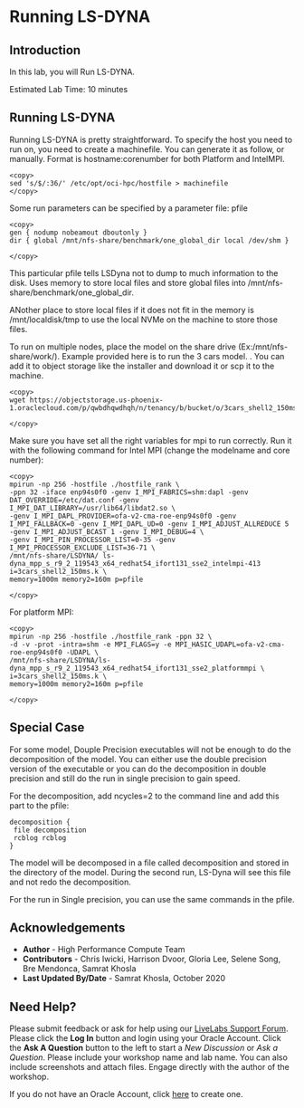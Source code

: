 # Running LS-DYNA

## Introduction
In this lab, you will Run LS-DYNA.

Estimated Lab Time: 10 minutes

## Running LS-DYNA
Running LS-DYNA is pretty straightforward. To specify the host you need to run on, you need to create a machinefile. You can generate it as follow, or manually. Format is hostname:corenumber for both Platform and IntelMPI.

```
<copy>
sed 's/$/:36/' /etc/opt/oci-hpc/hostfile > machinefile
</copy>
```
Some run parameters can be specified by a parameter file: pfile

```
<copy>
gen { nodump nobeamout dboutonly }
dir { global /mnt/nfs-share/benchmark/one_global_dir local /dev/shm }

</copy>
```
This particular pfile tells LSDyna not to dump to much information to the disk. Uses memory to store local files and store global files into /mnt/nfs-share/benchmark/one_global_dir.

ANother place to store local files if it does not fit in the memory is /mnt/localdisk/tmp to use the local NVMe on the machine to store those files.

To run on multiple nodes, place the model on the share drive (Ex:/mnt/nfs-share/work/). Example provided here is to run the 3 cars model. . You can add it to object storage like the installer and download it or scp it to the machine.

```
<copy>
wget https://objectstorage.us-phoenix-1.oraclecloud.com/p/qwbdhqwdhqh/n/tenancy/b/bucket/o/3cars_shell2_150ms.k

</copy>
```
Make sure you have set all the right variables for mpi to run correctly. Run it with the following command for Intel MPI (change the modelname and core number):

```
<copy>
mpirun -np 256 -hostfile ./hostfile_rank \
-ppn 32 -iface enp94s0f0 -genv I_MPI_FABRICS=shm:dapl -genv DAT_OVERRIDE=/etc/dat.conf -genv I_MPI_DAT_LIBRARY=/usr/lib64/libdat2.so \
-genv I_MPI_DAPL_PROVIDER=ofa-v2-cma-roe-enp94s0f0 -genv I_MPI_FALLBACK=0 -genv I_MPI_DAPL_UD=0 -genv I_MPI_ADJUST_ALLREDUCE 5 -genv I_MPI_ADJUST_BCAST 1 -genv I_MPI_DEBUG=4 \
-genv I_MPI_PIN_PROCESSOR_LIST=0-35 -genv I_MPI_PROCESSOR_EXCLUDE_LIST=36-71 \
/mnt/nfs-share/LSDYNA/ ls-dyna_mpp_s_r9_2_119543_x64_redhat54_ifort131_sse2_intelmpi-413 
i=3cars_shell2_150ms.k \
memory=1000m memory2=160m p=pfile

</copy>
```

For platform MPI:

```
<copy>
mpirun -np 256 -hostfile ./hostfile_rank -ppn 32 \ 
-d -v -prot -intra=shm -e MPI_FLAGS=y -e MPI_HASIC_UDAPL=ofa-v2-cma-roe-enp94s0f0 -UDAPL \
/mnt/nfs-share/LSDYNA/ls-dyna_mpp_s_r9_2_119543_x64_redhat54_ifort131_sse2_platformmpi \
i=3cars_shell2_150ms.k \
memory=1000m memory2=160m p=pfile

</copy>
```

## Special Case

For some model, Douple Precision executables will not be enough to do the decomposition of the model. You can either use the double precision version of the executable or you can do the decomposition in double precision and still do the run in single precision to gain speed.

For the decomposition, add ncycles=2 to the command line and add this part to the pfile:

```
decomposition {								
 file decomposition								
 rcblog rcblog								
}
```

The model will be decomposed in a file called decomposition and stored in the directory of the model. During the second run, LS-Dyna will see this file and not redo the decomposition.

For the run in Single precision, you can use the same commands in the pfile.

## Acknowledgements
* **Author** - High Performance Compute Team
* **Contributors** -  Chris Iwicki, Harrison Dvoor, Gloria Lee, Selene Song, Bre Mendonca, Samrat Khosla
* **Last Updated By/Date** - Samrat Khosla, October 2020

## Need Help?
Please submit feedback or ask for help using our [LiveLabs Support Forum](https://community.oracle.com/tech/developers/categories/high-performance-computing-hpc). Please click the **Log In** button and login using your Oracle Account. Click the **Ask A Question** button to the left to start a *New Discussion* or *Ask a Question*.  Please include your workshop name and lab name.  You can also include screenshots and attach files.  Engage directly with the author of the workshop.

If you do not have an Oracle Account, click [here](https://profile.oracle.com/myprofile/account/create-account.jspx) to create one.
